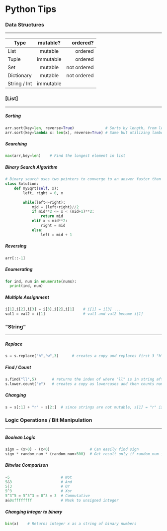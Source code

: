 # Python Tips 
### Data Structures
---
| Type          | mutable?      | ordered?    |
| ------------- |:-------------:| ----------: |
| List          | mutable       | ordered     |
| Tuple         | immutable     | ordered     |
| Set           | mutable       | not ordered |
| Dictionary    | mutable       | not ordered |
| String / Int  | immutable     |             |

### [List]
---
##### Sorting
```python
arr.sort(key=len, reverse=True)              # Sorts by length, from longest to shortest
arr.sort(key=lambda x: len(x), reverse=True) # Same but utilizing lambda
```

##### Searching
```python
max(arr,key=len)    # Find the longest element in list
```

##### Binary Search Algorithm
```python
# Binary search uses two pointers to converge to an answer faster than one pointer
class Solution:
    def mySqrt(self, x):
        left, right = 0, x
        
        while(left<=right):
            mid = (left+right)//2
            if mid**2 <= x < (mid+1)**2:
                return mid 
            elif x < mid**2:
                right = mid 
            else:
                left = mid + 1 
```                

##### Reversing
```python
arr[::-1]
```

##### Enumerating
```python
for ind, num in enumerate(nums):
  print(ind, num)
```

##### Multiple Assignment
```python
i[1],i[2],i[3] = i[3],i[2],i[1]    # i[1] = i[3] ...
val1 = val2 = i[1]                 # val1 and val2 become i[1]
```

### "String"
---
##### Replace
```python
s = s.replace("h","w",3)      # creates a copy and replaces first 3 "h"s to "w"
```

##### Find / Count
```python
s.find("ll",5)       # returns the index of where "ll" is in string after index 5
s.lower.count("e")   # creates a copy as lowercases and then counts number of "e"s
```

##### Changing
```python
s = s[:1] + "r" + s[2:]  # since strings are not mutable, s[1] = "r" is not allowed 
```


### Logic Operations / Bit Manipulation 
---
##### Boolean Logic
```python
sign = (x>0) - (x<0)                  # Can easily find sign 
sign * random_num * (random_num<500)  # Get result only if random_num is below 500
```
 
##### Bitwise Comparison
```python
~5                       # Not
5&3                      # And
5|3                      # Or 
5^3                      # Xor 
5^3^5 = 5^5^3 = 0^3 = 3  # Commutative
a&0xffffffff             # Mask to unsigned integer
```

##### Changing integer to binary
```python
bin(x)    # Returns integer x as a string of binary numbers
```

